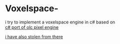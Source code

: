 # Voxelspace-
i try to implement a voxelspace engine in c# based on  
[c# port of olc pixel engine](https://github.com/DevChrome/Pixel-Engine)

[i have also stolen from there](https://github.com/cookgreen/VoxelSpaceSharp)

